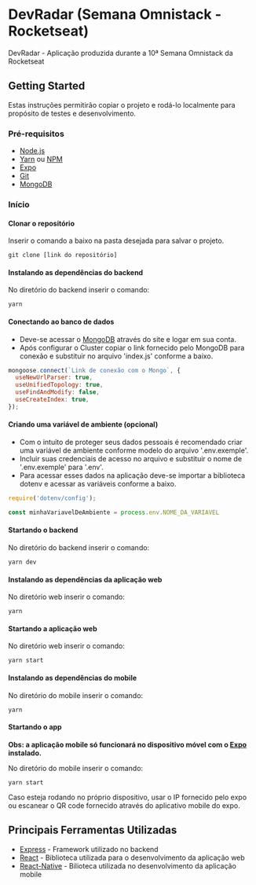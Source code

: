 # DevRadar (Semana Omnistack - Rocketseat)
DevRadar - Aplicação produzida durante a 10ª Semana Omnistack da Rocketseat


## Getting Started

Estas instruções permitirão copiar o projeto e rodá-lo localmente para propósito de testes e desenvolvimento.

### Pré-requisitos

* [Node.js](https://nodejs.org/)
* [Yarn](https://yarnpkg.com/) ou [NPM](https://www.npmjs.com/get-npm)
* [Expo](https://expo.io/)
* [Git](https://git-scm.com/)
* [MongoDB](https://www.mongodb.com/)


### Início

#### Clonar o repositório

Inserir o comando a baixo na pasta desejada para salvar o projeto.

```
git clone [link do repositório]
```

#### Instalando as dependências do backend

No diretório do backend inserir o comando:

```
yarn
```

#### Conectando ao banco de dados

* Deve-se acessar o [MongoDB](https://www.mongodb.com/) através do site e logar em sua conta.
* Após configurar o Cluster copiar o link fornecido pelo MongoDB para conexão e substituir no arquivo 'index.js' conforme a baixo.

```javascript
mongoose.connect(`Link de conexão com o Mongo`, {
  useNewUrlParser: true,
  useUnifiedTopology: true,
  useFindAndModify: false,
  useCreateIndex: true,
});
```

#### Criando uma variável de ambiente (opcional)

* Com o intuito de proteger seus dados pessoais é recomendado criar uma variável de ambiente conforme modelo do arquivo '.env.exemple'.
* Incluir suas credenciais de acesso no arquivo e substituir o nome de '.env.exemple' para '.env'.
* Para acessar esses dados na aplicação deve-se importar a biblioteca dotenv e acessar as variáveis conforme a baixo.

```javascript
require('dotenv/config');

const minhaVariavelDeAmbiente = process.env.NOME_DA_VARIAVEL
```

#### Startando o backend
No diretório do backend inserir o comando:

```
yarn dev
```

#### Instalando as dependências da aplicação web

No diretório web inserir o comando:

```
yarn
```

#### Startando a aplicação web
No diretório web inserir o comando:

```
yarn start
```

#### Instalando as dependências do mobile

No diretório do mobile inserir o comando:

```
yarn
```

#### Startando o app
**Obs: a aplicação mobile só funcionará no dispositivo móvel com o [Expo](https://expo.io/) instalado.**

No diretório do mobile inserir o comando:

```
yarn start
```

Caso esteja rodando no próprio dispositivo, usar o IP fornecido pelo expo ou escanear o QR code fornecido através do aplicativo mobile do expo.


## Principais Ferramentas Utilizadas
* [Express](https://expressjs.com/pt-br/) - Framework utilizado no backend
* [React](https://pt-br.reactjs.org/) - Biblioteca utilizada para o desenvolvimento da aplicação web
* [React-Native](https://facebook.github.io/react-native/) - Bilioteca utilizada no desenvolvimento da aplicação mobile


